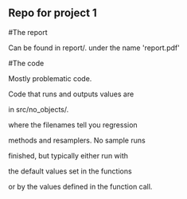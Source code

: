 Repo for project 1
---

#The report

Can be found in report/.
under the name 'report.pdf'

#The code

Mostly problematic code. 

Code that runs and outputs values are 

in src/no_objects/.

where the filenames tell you regression

methods and resamplers. No sample runs

finished, but typically either run with 

the default values set in the functions

or by the values defined in the function call.


